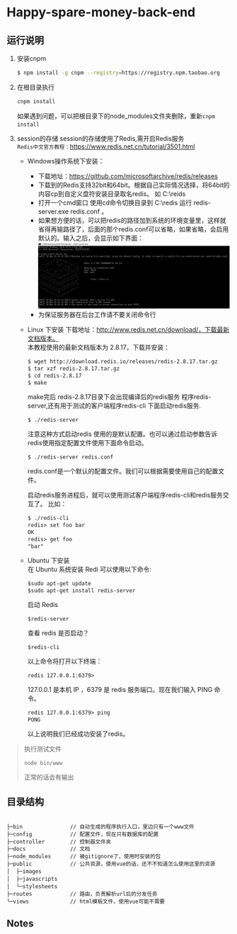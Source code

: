 # Happy-spare-money-back-end

## 运行说明

1. 安装cnpm

    ```bash
    $ npm install -g cnpm --registry=https://registry.npm.taobao.org
    ```

2. 在根目录执行

    ```bash
    cnpm install
    ```

    如果遇到问题，可以把根目录下的node_modules文件夹删除，重新`cnpm install`

3. session的存储
    session的存储使用了Redis,需开启Redis服务            
    `Redis中文官方教程：`https://www.redis.net.cn/tutorial/3501.html               
    + Windows操作系统下安装：         
        - 下载地址：https://github.com/microsoftarchive/redis/releases
        - 下载到的Redis支持32bit和64bit。根据自己实际情况选择，将64bit的内容cp到自定义盘符安装目录取名redis。 如 C:\reids
        - 打开一个cmd窗口 使用cd命令切换目录到 C:\redis 运行 redis-server.exe redis.conf 。
        - 如果想方便的话，可以把redis的路径加到系统的环境变量里，这样就省得再输路径了，后面的那个redis.conf可以省略，如果省略，会启用默认的。输入之后，会显示如下界面：        
        ![](image/image1.png)
        - 为保证服务器在后台工作请不要关闭命令行
    + Linux 下安装
        下载地址：http://www.redis.net.cn/download/，下载最新文档版本。                
        本教程使用的最新文档版本为 2.8.17，下载并安装：
        ```
        $ wget http://download.redis.io/releases/redis-2.8.17.tar.gz
        $ tar xzf redis-2.8.17.tar.gz
        $ cd redis-2.8.17   
        $ make
        ```
        make完后 redis-2.8.17目录下会出现编译后的redis服务 
        程序redis-server,还有用于测试的客户端程序redis-cli
        下面启动redis服务.
        ```
        $ ./redis-server
        ```
        注意这种方式启动redis 使用的是默认配置。也可以通过启动参数告诉redis使用指定配置文件使用下面命令启动。
        ```
        $ ./redis-server redis.conf
        ```
        redis.conf是一个默认的配置文件。我们可以根据需要使用自己的配置文件。

        启动redis服务进程后，就可以使用测试客户端程序redis-cli和redis服务交互了。 比如：
        ```
        $ ./redis-cli
        redis> set foo bar
        OK
        redis> get foo
        "bar"
        ```
    + Ubuntu 下安装              
        在 Ubuntu 系统安装 Redi 可以使用以下命令:
        ```
        $sudo apt-get update
        $sudo apt-get install redis-server
        ```
        启动 Redis
        ```
        $redis-server
        ```
        查看 redis 是否启动？
        ```
        $redis-cli
        ```
        以上命令将打开以下终端：
        ```
        redis 127.0.0.1:6379>
        ```
        127.0.0.1 是本机 IP ，6379 是 redis 服务端口。现在我们输入 PING 命令。
        ```
        redis 127.0.0.1:6379> ping
        PONG
        ```
        以上说明我们已经成功安装了redis。


> 执行测试文件
> 
> ```
> node bin/www
> ```
> 
> 正常的话会有输出

## 目录结构

```bash

├─bin               // 自动生成的程序执行入口，里边只有一个www文件  
├─config            // 配置文件，现在只有数据库的配置
├─controller        // 控制器文件夹
├─docs              // 文档
├─node_modules      // 被gitignore了，使用时安装的包
├─public            // 公共资源，使用vue的话，还不不知道怎么使用这里的资源
│  ├─images         
│  ├─javascripts    
│  └─stylesheets    
├─routes            // 路由，负责解析url后的分发任务
└─views             // html模板文件，使用vue可能不需要

```

## Notes
